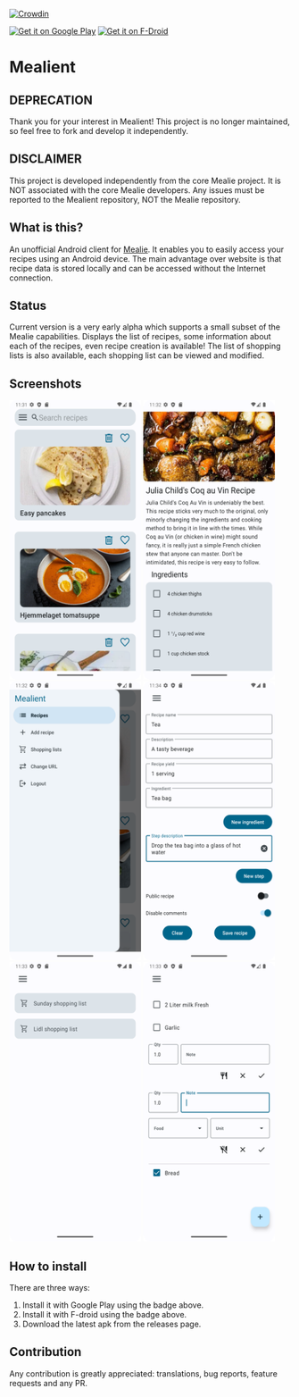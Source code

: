 [![Crowdin](https://badges.crowdin.net/mealient/localized.svg)](https://crowdin.com/project/mealient)

<a href='https://play.google.com/store/apps/details?id=gq.kirmanak.mealient&utm_source=github&utm_campaign=readme&pcampaignid=pcampaignidMKT-Other-global-all-co-prtnr-py-PartBadge-Mar2515-1'><img width="200" alt='Get it on Google Play' src='https://play.google.com/intl/en_us/badges/static/images/badges/en_badge_web_generic.png'/></a>
<a href="https://f-droid.org/packages/gq.kirmanak.mealient">
    <img src="https://fdroid.gitlab.io/artwork/badge/get-it-on.png"
    alt="Get it on F-Droid"
    height="80">
</a>


# Mealient

## DEPRECATION

Thank you for your interest in Mealient! This project is no longer maintained, so feel free to fork and develop it independently.

## DISCLAIMER

This project is developed independently from the core Mealie project. It is NOT associated with the
core Mealie developers. Any issues must be reported to the Mealient repository, NOT the Mealie
repository.

## What is this?

An unofficial Android client for [Mealie](https://github.com/mealie-recipes/mealie/). It enables you
to
easily access your recipes using an Android device. The main advantage over website is that
recipe data is stored locally and can be accessed without the Internet connection.

## Status

Current version is a very early alpha which supports a small subset of the Mealie capabilities.
Displays the list of recipes, some information about each of the recipes, even recipe creation is
available!
The list of shopping lists is also available, each shopping list can be viewed and modified.

## Screenshots

<img src="https://github.com/kirmanak/Mealient/blob/master/fastlane/metadata/android/en-US/images/phoneScreenshots/1.png?raw=true" width="236" height="500" /> <img src="https://github.com/kirmanak/Mealient/blob/master/fastlane/metadata/android/en-US/images/phoneScreenshots/2.png?raw=true" width="236" height="500" /> <img src="https://github.com/kirmanak/Mealient/blob/master/fastlane/metadata/android/en-US/images/phoneScreenshots/3.png?raw=true" width="236" height="500" /> <img src="https://github.com/kirmanak/Mealient/blob/master/fastlane/metadata/android/en-US/images/phoneScreenshots/4.png?raw=true" width="236" height="500" /> <img src="https://github.com/kirmanak/Mealient/blob/master/fastlane/metadata/android/en-US/images/phoneScreenshots/5.png?raw=true" width="236" height="500" /> <img src="https://github.com/kirmanak/Mealient/blob/master/fastlane/metadata/android/en-US/images/phoneScreenshots/6.png?raw=true" width="236" height="500" />

## How to install

There are three ways:
1. Install it with Google Play using the badge above.
2. Install it with F-droid using the badge above.
3. Download the latest apk from the releases page.

## Contribution

Any contribution is greatly appreciated: translations, bug reports, feature requests and any PR.
